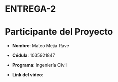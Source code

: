 # ENTREGA-2

# Participante del Proyecto

- **Nombre**: Mateo Mejia Rave
- **Cédula**: 1035921847
- **Programa**: Ingeniería Civil

- **Link del video**:
